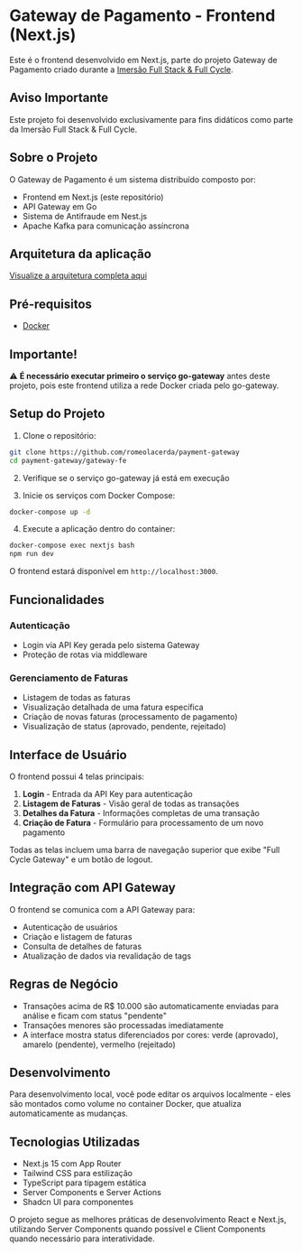 # Gateway de Pagamento - Frontend (Next.js)

Este é o frontend desenvolvido em Next.js, parte do projeto Gateway de Pagamento criado durante a [Imersão Full Stack & Full Cycle](https://imersao.fullcycle.com.br).

## Aviso Importante

Este projeto foi desenvolvido exclusivamente para fins didáticos como parte da Imersão Full Stack & Full Cycle.

## Sobre o Projeto

O Gateway de Pagamento é um sistema distribuído composto por:
- Frontend em Next.js (este repositório)
- API Gateway em Go
- Sistema de Antifraude em Nest.js
- Apache Kafka para comunicação assíncrona

## Arquitetura da aplicação
[Visualize a arquitetura completa aqui](https://link.excalidraw.com/readonly/Nrz6WjyTrn7IY8ZkrZHy)

## Pré-requisitos

- [Docker](https://www.docker.com/get-started)

## Importante!

⚠️ **É necessário executar primeiro o serviço go-gateway** antes deste projeto, pois este frontend utiliza a rede Docker criada pelo go-gateway.

## Setup do Projeto

1. Clone o repositório:
```bash
git clone https://github.com/romeolacerda/payment-gateway
cd payment-gateway/gateway-fe
```

2. Verifique se o serviço go-gateway já está em execução

3. Inicie os serviços com Docker Compose:
```bash
docker-compose up -d
```

4. Execute a aplicação dentro do container:
```bash
docker-compose exec nextjs bash
npm run dev
```

O frontend estará disponível em `http://localhost:3000`.

## Funcionalidades

### Autenticação
- Login via API Key gerada pelo sistema Gateway
- Proteção de rotas via middleware

### Gerenciamento de Faturas
- Listagem de todas as faturas
- Visualização detalhada de uma fatura específica
- Criação de novas faturas (processamento de pagamento)
- Visualização de status (aprovado, pendente, rejeitado)

## Interface de Usuário

O frontend possui 4 telas principais:

1. **Login** - Entrada da API Key para autenticação
2. **Listagem de Faturas** - Visão geral de todas as transações
3. **Detalhes da Fatura** - Informações completas de uma transação
4. **Criação de Fatura** - Formulário para processamento de um novo pagamento

Todas as telas incluem uma barra de navegação superior que exibe "Full Cycle Gateway" e um botão de logout.

## Integração com API Gateway

O frontend se comunica com a API Gateway para:
- Autenticação de usuários
- Criação e listagem de faturas
- Consulta de detalhes de faturas
- Atualização de dados via revalidação de tags

## Regras de Negócio

- Transações acima de R$ 10.000 são automaticamente enviadas para análise e ficam com status "pendente"
- Transações menores são processadas imediatamente
- A interface mostra status diferenciados por cores: verde (aprovado), amarelo (pendente), vermelho (rejeitado)

## Desenvolvimento

Para desenvolvimento local, você pode editar os arquivos localmente - eles são montados como volume no container Docker, que atualiza automaticamente as mudanças.

## Tecnologias Utilizadas

- Next.js 15 com App Router
- Tailwind CSS para estilização
- TypeScript para tipagem estática
- Server Components e Server Actions
- Shadcn UI para componentes

O projeto segue as melhores práticas de desenvolvimento React e Next.js, utilizando Server Components quando possível e Client Components quando necessário para interatividade.